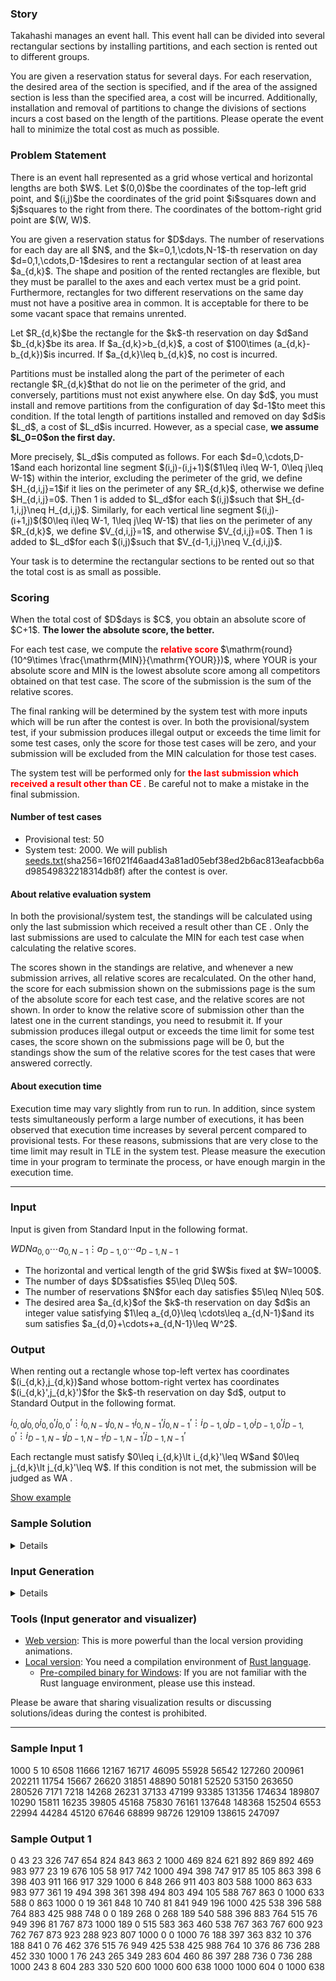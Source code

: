 
<div>

<span>

<span>

<div>

<section>

### **Story**

<p>
Takahashi manages an event hall.
This event hall can be divided into several rectangular sections by installing partitions, and each section is rented out to different groups.
</p>

<p>
You are given a reservation status for several days.
For each reservation, the desired area of the section is specified, and if the area of the assigned section is less than the specified area, a cost will be incurred.
Additionally, installation and removal of partitions to change the divisions of sections incurs a cost based on the length of the partitions.
Please operate the event hall to minimize the total cost as much as possible.
</p>

</section>

</div>

<div>

<section>

### **Problem Statement**

<p>
There is an event hall represented as a grid whose vertical and horizontal lengths are both $W$.
Let $(0,0)$be the coordinates of the top-left grid point, and $(i,j)$be the coordinates of the grid point $i$squares down and $j$squares to the right from there.
The coordinates of the bottom-right grid point are $(W, W)$.
</p>

<p>
You are given a reservation status for $D$days.
The number of reservations for each day are all $N$, and the $k=0,1,\cdots,N-1$-th reservation on day $d=0,1,\cdots,D-1$desires to rent a rectangular section of at least area $a_{d,k}$.
The shape and position of the rented rectangles are flexible, but they must be parallel to the axes and each vertex must be a grid point.
Furthermore, rectangles for two different reservations on the same day must not have a positive area in common.
It is acceptable for there to be some vacant space that remains unrented.
</p>

<p>
Let $R_{d,k}$be the rectangle for the $k$-th reservation on day $d$and $b_{d,k}$be its area.
If $a_{d,k}>b_{d,k}$, a cost of $100\times (a_{d,k}-b_{d,k})$is incurred.
If $a_{d,k}\leq b_{d,k}$, no cost is incurred.
</p>

<p>
Partitions must be installed along the part of the perimeter of each rectangle $R_{d,k}$that do not lie on the perimeter of the grid, and conversely, partitions must not exist anywhere else.
On day $d$, you must install and remove partitions from the configuration of day $d-1$to meet this condition.
If the total length of partitions installed and removed on day $d$is $L_d$, a cost of $L_d$is incurred.
However, as a special case, 
<strong>
we assume $L_0=0$on the first day.
</strong>

</p>

<p>
More precisely, $L_d$is computed as follows.
For each $d=0,\cdots,D-1$and each horizontal line segment $(i,j)-(i,j+1)$($1\leq i\leq W-1, 0\leq j\leq W-1$) within the interior, excluding the perimeter of the grid, we define $H_{d,i,j}=1$if it lies on the perimeter of any $R_{d,k}$, otherwise we define $H_{d,i,j}=0$.
Then 1 is added to $L_d$for each $(i,j)$such that $H_{d-1,i,j}\neq H_{d,i,j}$.
Similarly, for each vertical line segment $(i,j)-(i+1,j)$($0\leq i\leq W-1, 1\leq j\leq W-1$) that lies on the perimeter of any $R_{d,k}$,
we define $V_{d,i,j}=1$, and otherwise $V_{d,i,j}=0$.
Then 1 is added to $L_d$for each $(i,j)$such that $V_{d-1,i,j}\neq V_{d,i,j}$.
</p>

<p>
Your task is to determine the rectangular sections to be rented out so that the total cost is as small as possible.
</p>

</section>

</div>

<div>

<section>

### **Scoring**

<p>
When the total cost of $D$days is $C$, you obtain an absolute score of $C+1$.

<strong>
The lower the absolute score, the better.
</strong>

</p>

<p>
For each test case, we compute the 
<font color="red">
<strong>
relative score
</strong>
</font>
$\mathrm{round}(10^9\times \frac{\mathrm{MIN}}{\mathrm{YOUR}})$, where YOUR is your absolute score and MIN is the lowest absolute score among all competitors obtained on that test case. The score of the submission is the sum of the relative scores.
</p>

<p>
The final ranking will be determined by the system test with more inputs which will be run after the contest is over.
In both the provisional/system test, if your submission produces illegal output or exceeds the time limit for some test cases, only the score for those test cases will be zero, and your submission will be excluded from the MIN calculation for those test cases.
</p>

<p>
The system test will be performed only for 
<font color="red">
<strong>
the last submission which received a result other than 
<span>
CE
</span>

</strong>
</font>
.
Be careful not to make a mistake in the final submission.
</p>

#### **Number of test cases**

<ul>

<li>
Provisional test: 50
</li>

<li>
System test: 2000. We will publish <a href="https://img.atcoder.jp/ahc031/seeds.txt">seeds.txt</a>(sha256=16f021f46aad43a81ad05ebf38ed2b6ac813eafacbb6ad98549832218314db8f) after the contest is over.
</li>

</ul>

#### **About relative evaluation system**

<p>
In both the provisional/system test, the standings will be calculated using only the last submission which received a result other than 
<span>
CE
</span>
.
Only the last submissions are used to calculate the MIN for each test case when calculating the relative scores.
</p>

<p>
The scores shown in the standings are relative, and whenever a new submission arrives, all relative scores are recalculated.
On the other hand, the score for each submission shown on the submissions page is the sum of the absolute score for each test case, and the relative scores are not shown.
In order to know the relative score of submission other than the latest one in the current standings, you need to resubmit it.
If your submission produces illegal output or exceeds the time limit for some test cases, the score shown on the submissions page will be 0, but the standings show the sum of the relative scores for the test cases that were answered correctly.
</p>

#### **About execution time**

<p>
Execution time may vary slightly from run to run.
In addition, since system tests simultaneously perform a large number of executions, it has been observed that execution time increases by several percent compared to provisional tests.
For these reasons, submissions that are very close to the time limit may result in 
<span>
TLE
</span>
in the system test.
Please measure the execution time in your program to terminate the process, or have enough margin in the execution time.
</p>

</section>

</div>

---

<div>

<div>

<section>

### **Input**

<p>
Input is given from Standard Input in the following format.
</p>

<div>

$W$$D$$N$$a_{0,0}$$\cdots$$a_{0,N-1}$$\vdots$$a_{D-1,0}$$\cdots$$a_{D-1,N-1}$
</div>

<ul>

<li>
The horizontal and vertical length of the grid $W$is fixed at $W=1000$.
</li>

<li>
The number of days $D$satisfies $5\leq D\leq 50$.
</li>

<li>
The number of reservations $N$for each day satisfies $5\leq N\leq 50$.
</li>

<li>
The desired area $a_{d,k}$of the $k$-th reservation on day $d$is an integer value satisfying $1\leq a_{d,0}\leq \cdots\leq a_{d,N-1}$and its sum satisfies $a_{d,0}+\cdots+a_{d,N-1}\leq W^2$.
</li>

</ul>

</section>

</div>

<div>

<section>

### **Output**

<p>
When renting out a rectangle whose top-left vertex has coordinates $(i_{d,k},j_{d,k})$and whose bottom-right vertex has coordinates $(i_{d,k}',j_{d,k}')$for the $k$-th reservation on day $d$, output to Standard Output in the following format.
</p>

<div>

$i_{0,0}$$j_{0,0}$$i_{0,0}'$$j_{0,0}'$$\vdots$$i_{0,N-1}$$j_{0,N-1}$$i_{0,N-1}'$$j_{0,N-1}'$$\vdots$$i_{D-1,0}$$j_{D-1,0}$$i_{D-1,0}'$$j_{D-1,0}'$$\vdots$$i_{D-1,N-1}$$j_{D-1,N-1}$$i_{D-1,N-1}'$$j_{D-1,N-1}'$
</div>

<p>
Each rectangle must satisfy $0\leq i_{d,k}\lt i_{d,k}'\leq W$and $0\leq j_{d,k}\lt j_{d,k}'\leq W$.
If this condition is not met, the submission will be judged as 
<span>
WA
</span>
.
</p>

<p>
<a href="https://img.atcoder.jp/ahc031/PJcas1sL.html?lang=en&seed=0&output=sample">Show example</a>
</p>

</section>

</div>

<div>

<section>

### **Sample Solution**

<details>

<p>
This is a sample solution in Python.
The program outputs the $k$-th rectangle with the top left $(k,0)$and the bottom right $(k+1,W)$.
</p>

```
# read input
W, D, N = map(int, input().split())
a = []
for d in range(D):
    a.append(list(map(int, input().split())))

# determine rectangles
rect = [[] for _ in range(D)]
for d in range(D):
    for k in range(N):
        rect[d].append((k, 0, k + 1, W))

# output
for d in range(D):
    for k in range(N):
        i0, j0, i1, j1 = rect[d][k]
        print(i0, j0, i1, j1)
```

</details>

</section>

</div>

<div>

<section>

### **Input Generation**

<details>

<p>
Let $\mathrm{rand}(L,U)$be a function that generates a uniform random integer between $L$and $U$, inclusive.
</p>

<p>
We generate the number of days $D$by $D=\mathrm{rand}(5,50)$.
We generate the number of reservations $N$for each day by $N=\mathrm{rand}(5,50)$.
A parameter $e$is generated by $e=\mathrm{rand}(500,5000)/10000$and we set the average free area $E$to $E=\mathrm{round}(W^2 e^2)$.
For each $d=0,\cdots,D-1$, we generate $a_{d,0},\cdots,a_{d,N-1}$as follows
</p>

<p>
First, we generate $T_d=\mathrm{rand}(W^2-\mathrm{floor}(\frac{3E}{2}),W^2-\mathrm{floor}(\frac{E}{2}))$.
Next, starting from the set $S=\{0,T_d\}$, generate $\mathrm{rand}(1,T_d-1)$and add it to $S$until the number of elements in $S$becomes $N+1$.
Let $s_0(=0),s_1,\cdots,s_{N-1},s_N(=T_d)$be the elements of the resulting $S$, in ascending order.
Then we set $a_{d,k}=s_{k+1}-s_k$.
Finally, sort $a_{d,0},\cdots,a_{d,N-1}$in ascending order.
</p>

</details>

</section>

</div>

<div>

<section>

### **Tools (Input generator and visualizer)**

<ul>

<li>
<a href="https://img.atcoder.jp/ahc031/PJcas1sL.html?lang=en">Web version</a>: This is more powerful than the local version providing animations.
</li>

<li>
<a href="https://img.atcoder.jp/ahc031/PJcas1sL.zip">Local version</a>: You need a compilation environment of <a href="https://www.rust-lang.org/">Rust language</a>.
<ul>

<li>
<a href="https://img.atcoder.jp/ahc031/PJcas1sL_windows.zip">Pre-compiled binary for Windows</a>: If you are not familiar with the Rust language environment, please use this instead.
</li>

</ul>

</li>

</ul>

<p>
Please be aware that sharing visualization results or discussing solutions/ideas during the contest is prohibited.
</p>

</section>

</div>

</div>

---

<div>

<section>

### **Sample Input 1**

<div>

1000 5 10
6508 11666 12167 16717 46095 55928 56542 127260 200961 202211
11754 15667 26620 31851 48890 50181 52520 53150 263650 280526
7171 7218 14268 26231 37133 47199 93385 131356 174634 189807
10290 15811 16235 39805 45168 75830 76161 137648 148368 152504
6553 22994 44284 45120 67646 68899 98726 129109 138615 247097

</div>

</section>

</div>

<div>

<section>

### **Sample Output 1**

<div>

0 43 23 326
747 654 824 843
863 2 1000 469
824 621 892 869
892 469 983 977
23 19 676 105
58 917 742 1000
494 398 747 917
85 105 863 398
6 398 403 911
166 917 329 1000
6 848 266 911
403 803 588 1000
863 633 983 977
361 19 494 398
361 398 494 803
494 105 588 767
863 0 1000 633
588 0 863 1000
0 19 361 848
10 740 81 841
949 196 1000 425
538 396 588 764
883 425 988 748
0 0 189 268
0 268 189 540
588 396 883 764
515 76 949 396
81 767 873 1000
189 0 515 583
363 460 538 767
363 767 600 923
762 767 873 923
288 923 807 1000
0 0 1000 76
188 397 363 832
10 376 188 841
0 76 462 376
515 76 949 425
538 425 988 764
10 376 86 736
288 452 330 1000
1 76 243 265
349 283 604 460
86 397 288 736
0 736 288 1000
243 8 604 283
330 520 600 1000
600 638 1000 1000
604 0 1000 638

</div>

</section>

</div>

</span>

</span>

</div>
